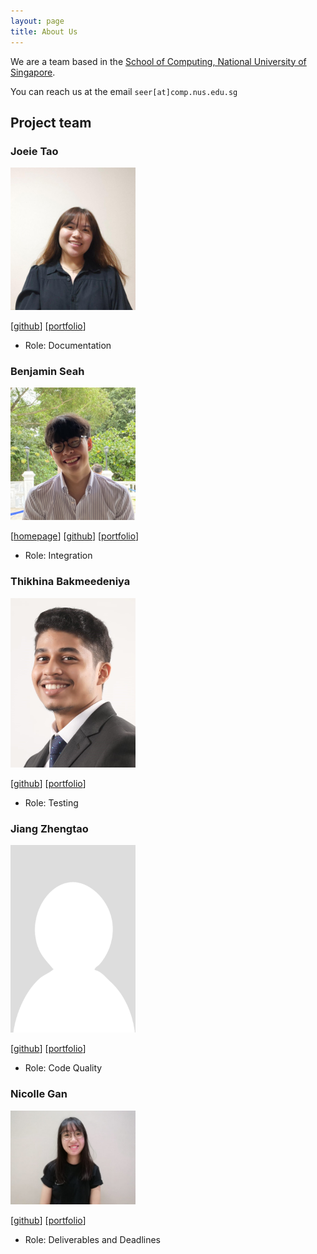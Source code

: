 ```yaml
---
layout: page
title: About Us
---
```


We are a team based in the [School of Computing, National University of Singapore](http://www.comp.nus.edu.sg).

You can reach us at the email `seer[at]comp.nus.edu.sg`

## Project team

### Joeie Tao

<img src="images/joeietao.png" width="200px">

[[github](https://github.com/joeietao)]
[[portfolio](team/joeietao.md)]

* Role: Documentation

### Benjamin Seah

<img src="images/sbhbenjamin.png" width="200px">

[[homepage](https://www.sbhbenjamin.works/)]
[[github](http://github.com/sbhbenjamin)]
[[portfolio](team/sbhbenjamin.md)]

* Role: Integration

### Thikhina Bakmeedeniya

<img src="images/thikhinab.png" width="200px">

[[github](http://github.com/thikhinab)] 
[[portfolio](team/thikhinab.md)]

* Role: Testing

### Jiang Zhengtao

<img src="images/ainsleyj.png" width="200px">

[[github](http://github.com/ainsleyj)]
[[portfolio](team/ainsleyj.md)]

* Role: Code Quality

### Nicolle Gan

<img src="images/nicollegann.png" width="200px">

[[github](http://github.com/nicollegann)]
[[portfolio](team/nicollegann.md)]

* Role: Deliverables and Deadlines
